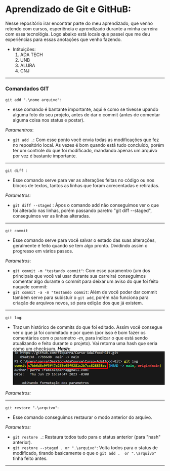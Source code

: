 # Aprendizado de Git e GitHuB:
Nesse repositório irar encontrar parte do meu aprendizado, que venho retendo com cursos, esperiência e aprendizado durante a minha carreira com essa tecnológia. Logo abaixo está locais que passei que me deu experiências para essas anotações que venho fazendo. 

- Intituições:
  1. ADA TECH
  2. UNB
  3. ALURA
  4. CNJ

---
### Comandados GIT

``git add ".\nome arquivo"``:
* esse comando é bantante importante, aqui é como se tivesse upando alguma foto do seu projeto, antes de dar o commit (antes de comentar alguma coisa nos status e postar).

*Paramentros*:
* ``git add .``: Com esse ponto você envia todas as modificações que fez no repositório local. As vezes é bom quando está tudo concluído, porém ter um controle do que foi modificado, mandando apenas um arquivo por vez é bastante importante.

---

``git diff ``:
* Esse comando serve para ver as alterações feitas no código ou nos blocos de textos, tantos as linhas que foram acrecentadas e retiradas.

*Parametros:*
* ``git diff --staged`` : Ápos o comando add não conseguimos ver o que foi alterado nas linhas, porém passando paretro "git diff --staged", conseguimos ver as linhas alteradas.

---

``git commit``
* Esse comando serve para você salvar o estado das suas alterações, geralmente é feito quando se tem algo pronto. Dividindo assim o progresso em vários passos.

*Parametros*:
* ``git commit -m "testando commit"``: Com esse paramentro (um dos principais que você vai usar durante sua carreira) conseguimos comentar algo durante o commit para deixar um aviso do que foi feito naquele commit:
* ``git commit -a -m "testando commit``: Além de você poder dar commit também serve para subistuir o ``git add``, porém não funciona para criação de arquivos novos, só para edição dos que já existem.

---

``git log``:
* Traz um histórico de commits do que foi editado. Assim você consegue ver o que já foi commitado e por quem (por isso é bom fazer os comentários com o parametro *-m*, para indicar o que está sendo atualizando e feito durante o projeto). Vai retorna uma hash que seria como um checksum.
   **_Hash:_**![Hash](img/checksum.png)

_Parametros:_

---

``git restore ".\arquivo"``:
* Esse comando conseguimos restaurar o modo anterior do arquivo.

_Parametros:_
* ``git restore .``: Restaura todos tudo para o status anterior (para "hash" anterior).
* ``git restore --staged . or ".\arquivo"``: Volta todos para o status de modificado, tirando basicamente o que o ``git add .  or ".\arquivo"`` tinha feito antes.

---
   

